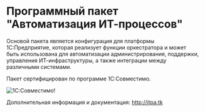 ﻿# Программный пакет "Автоматизация ИТ-процессов"

Основой пакета является конфигурация для платформы 1С:Предприятие, которая реализует функции оркестратора и может быть использована для автоматизации администрирования, поддержки, управления ИТ-инфраструктуры, а также интеграции между различными системами.

Пакет сертифицирован по программе 1С:Совместимо.

![1С:Совместимо!](http://itpa.tk/img/1ccompat-64.gif)

Дополнительная информация и документация: http://itpa.tk

